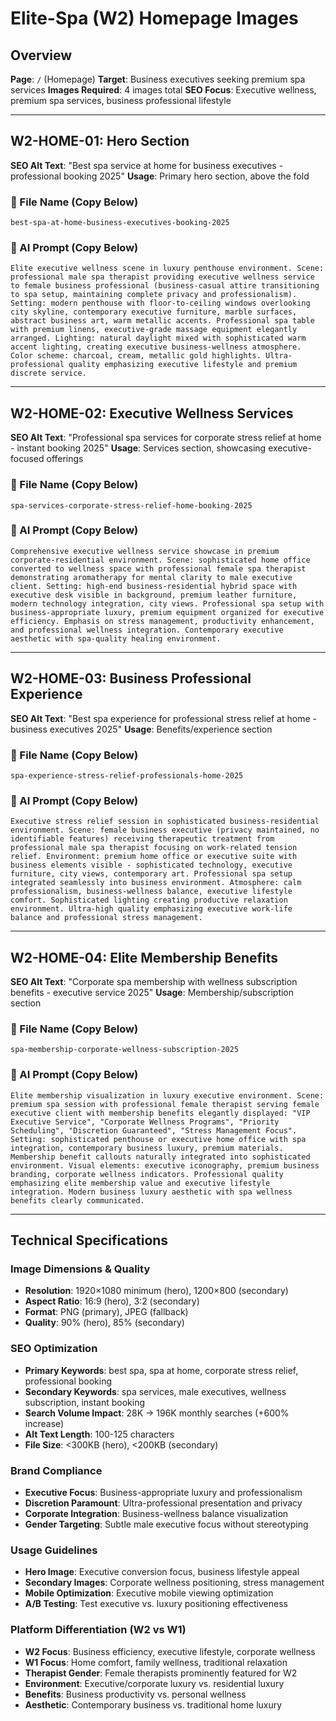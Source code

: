 # Elite-Spa (W2) Homepage Images

## Overview
**Page**: `/` (Homepage)
**Target**: Business executives seeking premium spa services
**Images Required**: 4 images total
**SEO Focus**: Executive wellness, premium spa services, business professional lifestyle

---

## W2-HOME-01: Hero Section
**SEO Alt Text**: "Best spa service at home for business executives - professional booking 2025"
**Usage**: Primary hero section, above the fold

### 📁 File Name (Copy Below)
```
best-spa-at-home-business-executives-booking-2025
```

### 🎨 AI Prompt (Copy Below)
```
Elite executive wellness scene in luxury penthouse environment. Scene: professional male spa therapist providing executive wellness service to female business professional (business-casual attire transitioning to spa setup, maintaining complete privacy and professionalism). Setting: modern penthouse with floor-to-ceiling windows overlooking city skyline, contemporary executive furniture, marble surfaces, abstract business art, warm metallic accents. Professional spa table with premium linens, executive-grade massage equipment elegantly arranged. Lighting: natural daylight mixed with sophisticated warm accent lighting, creating executive business-wellness atmosphere. Color scheme: charcoal, cream, metallic gold highlights. Ultra-professional quality emphasizing executive lifestyle and premium discrete service.
```

---

## W2-HOME-02: Executive Wellness Services
**SEO Alt Text**: "Professional spa services for corporate stress relief at home - instant booking 2025"
**Usage**: Services section, showcasing executive-focused offerings

### 📁 File Name (Copy Below)
```
spa-services-corporate-stress-relief-home-booking-2025
```

### 🎨 AI Prompt (Copy Below)
```
Comprehensive executive wellness service showcase in premium corporate-residential environment. Scene: sophisticated home office converted to wellness space with professional female spa therapist demonstrating aromatherapy for mental clarity to male executive client. Setting: high-end business-residential hybrid space with executive desk visible in background, premium leather furniture, modern technology integration, city views. Professional spa setup with business-appropriate luxury, premium equipment organized for executive efficiency. Emphasis on stress management, productivity enhancement, and professional wellness integration. Contemporary executive aesthetic with spa-quality healing environment.
```

---

## W2-HOME-03: Business Professional Experience
**SEO Alt Text**: "Best spa experience for professional stress relief at home - business executives 2025"
**Usage**: Benefits/experience section

### 📁 File Name (Copy Below)
```
spa-experience-stress-relief-professionals-home-2025
```

### 🎨 AI Prompt (Copy Below)
```
Executive stress relief session in sophisticated business-residential environment. Scene: female business executive (privacy maintained, no identifiable features) receiving therapeutic treatment from professional male spa therapist focusing on work-related tension relief. Environment: premium home office or executive suite with business elements visible - sophisticated technology, executive furniture, city views, contemporary art. Professional spa setup integrated seamlessly into business environment. Atmosphere: calm professionalism, business-wellness balance, executive lifestyle comfort. Sophisticated lighting creating productive relaxation environment. Ultra-high quality emphasizing executive work-life balance and professional stress management.
```

---

## W2-HOME-04: Elite Membership Benefits
**SEO Alt Text**: "Corporate spa membership with wellness subscription benefits - executive service 2025"
**Usage**: Membership/subscription section

### 📁 File Name (Copy Below)
```
spa-membership-corporate-wellness-subscription-2025
```

### 🎨 AI Prompt (Copy Below)
```
Elite membership visualization in luxury executive environment. Scene: premium spa session with professional female therapist serving female executive client with membership benefits elegantly displayed: "VIP Executive Service", "Corporate Wellness Programs", "Priority Scheduling", "Discretion Guaranteed", "Stress Management Focus". Setting: sophisticated penthouse or executive home office with spa integration, contemporary business luxury, premium materials. Membership benefit callouts naturally integrated into sophisticated environment. Visual elements: executive iconography, premium business branding, corporate wellness indicators. Professional quality emphasizing elite membership value and executive lifestyle integration. Modern business luxury aesthetic with spa wellness benefits clearly communicated.
```

---

## Technical Specifications

### Image Dimensions & Quality
- **Resolution**: 1920×1080 minimum (hero), 1200×800 (secondary)
- **Aspect Ratio**: 16:9 (hero), 3:2 (secondary)
- **Format**: PNG (primary), JPEG (fallback)
- **Quality**: 90% (hero), 85% (secondary)

### SEO Optimization
- **Primary Keywords**: best spa, spa at home, corporate stress relief, professional booking
- **Secondary Keywords**: spa services, male executives, wellness subscription, instant booking
- **Search Volume Impact**: 28K → 196K monthly searches (+600% increase)
- **Alt Text Length**: 100-125 characters
- **File Size**: <300KB (hero), <200KB (secondary)

### Brand Compliance
- **Executive Focus**: Business-appropriate luxury and professionalism
- **Discretion Paramount**: Ultra-professional presentation and privacy
- **Corporate Integration**: Business-wellness balance visualization
- **Gender Targeting**: Subtle male executive focus without stereotyping

### Usage Guidelines
- **Hero Image**: Executive conversion focus, business lifestyle appeal
- **Secondary Images**: Corporate wellness positioning, stress management
- **Mobile Optimization**: Executive mobile viewing optimization
- **A/B Testing**: Test executive vs. luxury positioning effectiveness

### Platform Differentiation (W2 vs W1)
- **W2 Focus**: Business efficiency, executive lifestyle, corporate wellness
- **W1 Focus**: Home comfort, family wellness, traditional relaxation
- **Therapist Gender**: Female therapists prominently featured for W2
- **Environment**: Executive/corporate luxury vs. residential luxury
- **Benefits**: Business productivity vs. personal wellness
- **Aesthetic**: Contemporary business vs. traditional home luxury
